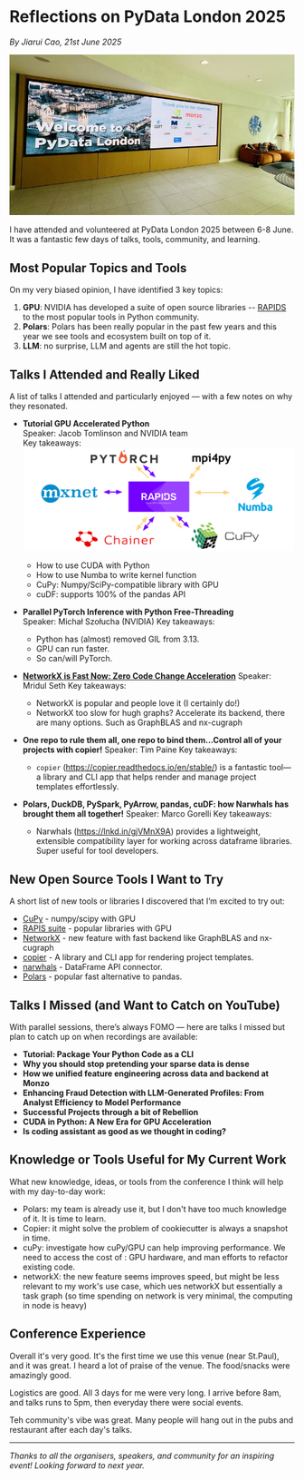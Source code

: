 # Reflections on PyData London 2025

*By Jiarui Cao, 21st June 2025*

![PyData London 2025](images/pydata_day1_01.jpeg)

I have attended and volunteered at PyData London 2025 between 6-8 June. It was a fantastic few days of talks, tools, community, and learning.


## Most Popular Topics and Tools


On my very biased opinion, I have identified 3 key topics:

1. **GPU**: NVIDIA has developed a suite of open source libraries -- [RAPIDS](https://developer.nvidia.com/rapids) to the most popular tools in Python community. 
2. **Polars**: Polars has been really popular in the past few years and this year we see tools and ecosystem built on top of it.  
3. **LLM**: no surprise, LLM and agents are still the hot topic. 

## Talks I Attended and Really Liked

A list of talks I attended and particularly enjoyed — with a few notes on why they resonated.


- **Tutorial GPU Accelerated Python**  
  Speaker: Jacob Tomlinson and NVIDIA team  
  Key takeaways:
  ![rapids](images/rapids.png)
  - How to use CUDA with Python
  - How to use Numba to write kernel function 
  - CuPy: Numpy/SciPy-compatible library with GPU
  - cuDF: supports 100% of the pandas API


- **Parallel PyTorch Inference with Python Free-Threading**  
  Speaker: Michał Szołucha (NVIDIA)
  Key takeaways: 
    - Python has (almost) removed GIL from 3.13.
    - GPU can run faster. 
    - So can/will PyTorch. 


- [**NetworkX is Fast Now: Zero Code Change Acceleration**](https://cfp.pydata.org/london2025/talk/XTU8RH/)
  Speaker: Mridul Seth
  Key takeaways: 
    - NetworkX is popular and people love it (I certainly do!) 
    - NetworkX too slow for hugh graphs? Accelerate its backend, there are many options. Such as GraphBLAS and nx-cugraph 

- **One repo to rule them all, one repo to bind them...Control all of your projects with copier!**
  Speaker: Tim Paine
  Key takeaways: 
    - `copier` (https://copier.readthedocs.io/en/stable/) is a fantastic tool—a library and CLI app that helps render and manage project templates effortlessly.

- **Polars, DuckDB, PySpark, PyArrow, pandas, cuDF: how Narwhals has brought them all together!**
    Speaker: Marco Gorelli
    Key takeaways: 
    - Narwhals (https://lnkd.in/gjVMnX9A) provides a lightweight, extensible compatibility layer for working across dataframe libraries. Super useful for tool developers.



## New Open Source Tools I Want to Try

A short list of new tools or libraries I discovered that I’m excited to try out:

- [CuPy](https://cupy.dev/) - numpy/scipy with GPU
- [RAPIS suite](https://developer.nvidia.com/rapids) - popular libraries with GPU
- [NetworkX](https://networkx.org/) - new feature with fast backend like GraphBLAS and nx-cugraph 
- [copier](https://copier.readthedocs.io/en/stable/) - A library and CLI app for rendering project templates.
- [narwhals](https://github.com/narwhals-dev/narwhals) - DataFrame API connector. 
- [Polars](https://github.com/pola-rs/polars) - popular fast alternative to pandas. 

## Talks I Missed (and Want to Catch on YouTube)

With parallel sessions, there’s always FOMO — here are talks I missed but plan to catch up on when recordings are available:

- **Tutorial: Package Your Python Code as a CLI**
- **Why you should stop pretending your sparse data is dense**
- **How we unified feature engineering across data and backend at Monzo**
- **Enhancing Fraud Detection with LLM-Generated Profiles: From Analyst Efficiency to Model Performance**
- **Successful Projects through a bit of Rebellion**
- **CUDA in Python: A New Era for GPU Acceleration**
- **Is coding assistant as good as we thought in coding?**


## Knowledge or Tools Useful for My Current Work

What new knowledge, ideas, or tools from the conference I think will help with my day-to-day work:

- Polars: my team is already use it, but I don't have too much knowledge of it. It is time to learn. 
- Copier: it might solve the problem of cookiecutter is always a snapshot in time. 
- cuPy: investigate how cuPy/GPU can help improving performance. We need to access the cost of : GPU hardware, and man efforts to refactor existing code. 
- networkX: the new feature seems improves speed, but might be less relevant to my work's use case, which ues networkX but essentially a task graph (so time spending on network is very minimal, the computing in node is heavy)

## Conference Experience

Overall it's very good. It's the first time we use this venue (near St.Paul), and it was great. I heard a lot of praise of the venue. The food/snacks were amazingly good. 

Logistics are good. All 3 days for me were very long. I arrive before 8am, and talks runs to 5pm, then everyday there were social events. 

Teh community's vibe was great. Many people will hang out in the pubs and restaurant  after each day's talks. 


---

*Thanks to all the organisers, speakers, and community for an inspiring event! Looking forward to next year.*
